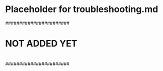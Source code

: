 # Placeholder for troubleshooting.md

#######################
#		      #
#    NOT ADDED YET    #
#	              #
#######################

